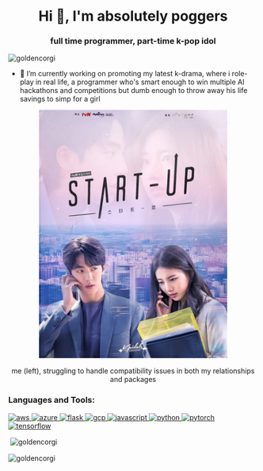 <h1 align="center">Hi 👋, I'm absolutely poggers</h1>

<h3 align="center">full time programmer, part-time k-pop idol</h3>

<p align="left"> <img src="https://komarev.com/ghpvc/?username=goldencorgi&label=Profile%20views&color=0e75b6&style=flat" alt="goldencorgi" /> </p>


- 🔭 I’m currently working on promoting my latest k-drama, where i role-play in real life, a programmer who's smart enough to win multiple AI hackathons and competitions but dumb enough to throw away his life savings to simp for a girl

<p align="center"> <img src="https://github.com/GoldenCorgi/goldencorgi/blob/main/pog.jpg?raw=true" alt="poggers" height="500"/> </p>
<p align="center"> me (left), struggling to handle compatibility issues in both my relationships and packages </p>


<h3 align="left">Languages and Tools:</h3>
<p align="left"> <a href="https://aws.amazon.com" target="_blank"> <img src="https://devicons.github.io/devicon/devicon.git/icons/amazonwebservices/amazonwebservices-original-wordmark.svg" alt="aws" width="40" height="40"/> </a> <a href="https://azure.microsoft.com/en-in/" target="_blank"> <img src="https://www.vectorlogo.zone/logos/microsoft_azure/microsoft_azure-icon.svg" alt="azure" width="40" height="40"/> </a> <a href="https://flask.palletsprojects.com/" target="_blank"> <img src="https://www.vectorlogo.zone/logos/pocoo_flask/pocoo_flask-icon.svg" alt="flask" width="40" height="40"/> </a> <a href="https://cloud.google.com" target="_blank"> <img src="https://www.vectorlogo.zone/logos/google_cloud/google_cloud-icon.svg" alt="gcp" width="40" height="40"/> </a> <a href="https://developer.mozilla.org/en-US/docs/Web/JavaScript" target="_blank"> <img src="https://devicons.github.io/devicon/devicon.git/icons/javascript/javascript-original.svg" alt="javascript" width="40" height="40"/> </a> <a href="https://www.python.org" target="_blank"> <img src="https://devicons.github.io/devicon/devicon.git/icons/python/python-original.svg" alt="python" width="40" height="40"/> </a> <a href="https://pytorch.org/" target="_blank"> <img src="https://www.vectorlogo.zone/logos/pytorch/pytorch-icon.svg" alt="pytorch" width="40" height="40"/> </a> <a href="https://www.tensorflow.org" target="_blank"> <img src="https://www.vectorlogo.zone/logos/tensorflow/tensorflow-icon.svg" alt="tensorflow" width="40" height="40"/> </a> </p>

<p>&nbsp;<img align="center" src="https://github-readme-stats.vercel.app/api?username=goldencorgi&show_icons=true&locale=en&count_private=true&hide=stars&theme=tokyonight" alt="goldencorgi" /></p>

<p><img align="center" src="https://github-readme-streak-stats.herokuapp.com/?user=goldencorgi&" alt="goldencorgi" /></p>
